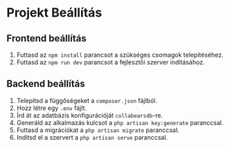 # Projekt Beállítás

## Frontend beállítás

1. Futtasd az `npm install` parancsot a szükséges csomagok telepítéséhez.
2. Futtasd az `npm run dev` parancsot a fejlesztői szerver indításához.

## Backend beállítás

1. Telepítsd a függőségeket a `composer.json` fájlból.
2. Hozz létre egy `.env` fájlt.
3. Írd át az adatbázis konfigurációját `collabearsdb`-re.
4. Generáld az alkalmazás kulcsot a `php artisan key:generate` paranccsal.
5. Futtasd a migrációkat a `php artisan migrate` paranccsal.
6. Indítsd el a szervert a `php artisan serve` paranccsal.
